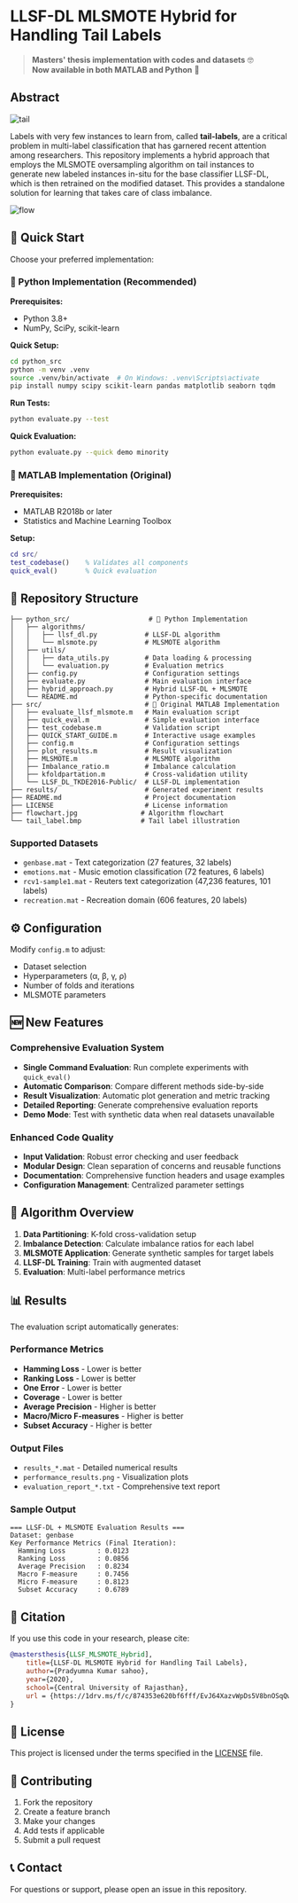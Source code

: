 # LLSF-DL MLSMOTE Hybrid for Handling Tail Labels

> **Masters' thesis implementation with codes and datasets** 🤓  
> **Now available in both MATLAB and Python** 🐍

## Abstract

![tail](tail_label.bmp)

Labels with very few instances to learn from, called **tail-labels**, are a critical problem in multi-label classification that has garnered recent attention among researchers. This repository implements a hybrid approach that employs the MLSMOTE oversampling algorithm on tail instances to generate new labeled instances in-situ for the base classifier LLSF-DL, which is then retrained on the modified dataset. This provides a standalone solution for learning that takes care of class imbalance.

![flow](flowchart.jpg)

## 🚀 Quick Start

Choose your preferred implementation:

### 🐍 Python Implementation (Recommended)

**Prerequisites:**
- Python 3.8+
- NumPy, SciPy, scikit-learn

**Quick Setup:**
```bash
cd python_src
python -m venv .venv
source .venv/bin/activate  # On Windows: .venv\Scripts\activate
pip install numpy scipy scikit-learn pandas matplotlib seaborn tqdm
```

**Run Tests:**
```bash
python evaluate.py --test
```

**Quick Evaluation:**
```bash
python evaluate.py --quick demo minority
```

### 🔬 MATLAB Implementation (Original)

**Prerequisites:**
- MATLAB R2018b or later
- Statistics and Machine Learning Toolbox

**Setup:**
```matlab
cd src/
test_codebase()    % Validates all components
quick_eval()       % Quick evaluation
```

## 📁 Repository Structure

```
├── python_src/                    # 🐍 Python Implementation
│   ├── algorithms/
│   │   ├── llsf_dl.py            # LLSF-DL algorithm
│   │   └── mlsmote.py            # MLSMOTE algorithm
│   ├── utils/
│   │   ├── data_utils.py         # Data loading & processing
│   │   └── evaluation.py         # Evaluation metrics
│   ├── config.py                 # Configuration settings
│   ├── evaluate.py               # Main evaluation interface
│   ├── hybrid_approach.py        # Hybrid LLSF-DL + MLSMOTE
│   └── README.md                 # Python-specific documentation
├── src/                          # 🔬 Original MATLAB Implementation
│   ├── evaluate_llsf_mlsmote.m   # Main evaluation script
│   ├── quick_eval.m              # Simple evaluation interface  
│   ├── test_codebase.m           # Validation script
│   ├── QUICK_START_GUIDE.m       # Interactive usage examples
│   ├── config.m                  # Configuration settings
│   ├── plot_results.m            # Result visualization
│   ├── MLSMOTE.m                 # MLSMOTE algorithm
│   ├── Imbalance_ratio.m         # Imbalance calculation
│   ├── kfoldpartation.m          # Cross-validation utility
│   └── LLSF_DL_TKDE2016-Public/  # LLSF-DL implementation
├── results/                      # Generated experiment results
├── README.md                     # Project documentation
├── LICENSE                       # License information
├── flowchart.jpg                # Algorithm flowchart
└── tail_label.bmp               # Tail label illustration
```

### Supported Datasets
- `genbase.mat` - Text categorization (27 features, 32 labels)
- `emotions.mat` - Music emotion classification (72 features, 6 labels)  
- `rcv1-sample1.mat` - Reuters text categorization (47,236 features, 101 labels)
- `recreation.mat` - Recreation domain (606 features, 20 labels)

## ⚙️ Configuration

Modify `config.m` to adjust:
- Dataset selection
- Hyperparameters (α, β, γ, ρ)
- Number of folds and iterations
- MLSMOTE parameters

## 🆕 New Features

### Comprehensive Evaluation System
- **Single Command Evaluation**: Run complete experiments with `quick_eval()`
- **Automatic Comparison**: Compare different methods side-by-side
- **Result Visualization**: Automatic plot generation and metric tracking
- **Detailed Reporting**: Generate comprehensive evaluation reports
- **Demo Mode**: Test with synthetic data when real datasets unavailable

### Enhanced Code Quality
- **Input Validation**: Robust error checking and user feedback
- **Modular Design**: Clean separation of concerns and reusable functions
- **Documentation**: Comprehensive function headers and usage examples
- **Configuration Management**: Centralized parameter settings

## 🔬 Algorithm Overview

1. **Data Partitioning**: K-fold cross-validation setup
2. **Imbalance Detection**: Calculate imbalance ratios for each label
3. **MLSMOTE Application**: Generate synthetic samples for target labels
4. **LLSF-DL Training**: Train with augmented dataset
5. **Evaluation**: Multi-label performance metrics

## 📊 Results

The evaluation script automatically generates:

### Performance Metrics
- **Hamming Loss** - Lower is better
- **Ranking Loss** - Lower is better  
- **One Error** - Lower is better
- **Coverage** - Lower is better
- **Average Precision** - Higher is better
- **Macro/Micro F-measures** - Higher is better
- **Subset Accuracy** - Higher is better

### Output Files
- `results_*.mat` - Detailed numerical results
- `performance_results.png` - Visualization plots
- `evaluation_report_*.txt` - Comprehensive text report

### Sample Output
```
=== LLSF-DL + MLSMOTE Evaluation Results ===
Dataset: genbase
Key Performance Metrics (Final Iteration):
  Hamming Loss        : 0.0123
  Ranking Loss        : 0.0856
  Average Precision   : 0.8234
  Macro F-measure     : 0.7456
  Micro F-measure     : 0.8123
  Subset Accuracy     : 0.6789
```

## 📄 Citation

If you use this code in your research, please cite:

```bibtex
@mastersthesis{LLSF_MLSMOTE_Hybrid],
    title={LLSF-DL MLSMOTE Hybrid for Handling Tail Labels},
    author={Pradyumna Kumar sahoo},
    year={2020},
    school={Central University of Rajasthan},
    url = {https://1drv.ms/f/c/874353e620bf6fff/EvJ64XazvWpDs5V8bnOSqQwBkQ9BlTRFJU6rqrNV9iXbsQ?e=bAGCsm}
}
```

## 📜 License

This project is licensed under the terms specified in the [LICENSE](LICENSE) file.

## 🤝 Contributing

1. Fork the repository
2. Create a feature branch
3. Make your changes
4. Add tests if applicable
5. Submit a pull request

## 📞 Contact

For questions or support, please open an issue in this repository.
